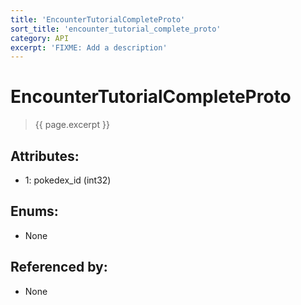 ```yaml
---
title: 'EncounterTutorialCompleteProto'
sort_title: 'encounter_tutorial_complete_proto'
category: API
excerpt: 'FIXME: Add a description'
---
```


[comment]: <> (THIS PART IS GENERATED - AKA DON'T EDIT THIS PART MANUALLY)

# EncounterTutorialCompleteProto

> {{ page.excerpt }}

## Attributes:

- 1: pokedex_id (int32)

## Enums:

- None

## Referenced by:

- None

[comment]: <> (YOU CAN EDIT AFTER THIS)

